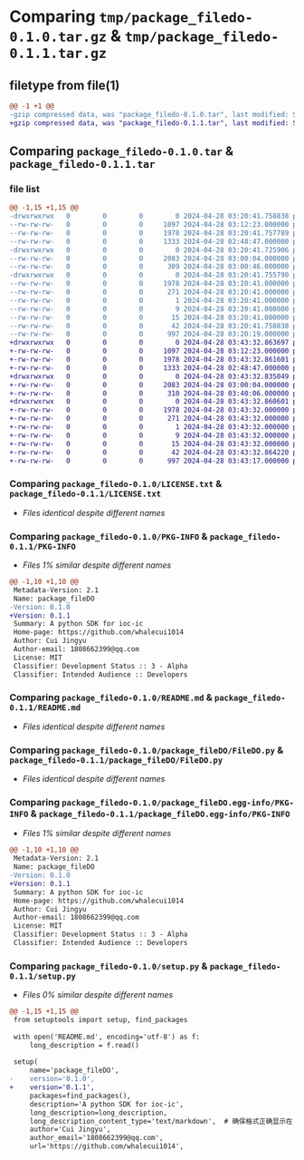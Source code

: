 # Comparing `tmp/package_filedo-0.1.0.tar.gz` & `tmp/package_filedo-0.1.1.tar.gz`

## filetype from file(1)

```diff
@@ -1 +1 @@
-gzip compressed data, was "package_filedo-0.1.0.tar", last modified: Sun Apr 28 03:20:41 2024, max compression
+gzip compressed data, was "package_filedo-0.1.1.tar", last modified: Sun Apr 28 03:43:32 2024, max compression
```

## Comparing `package_filedo-0.1.0.tar` & `package_filedo-0.1.1.tar`

### file list

```diff
@@ -1,15 +1,15 @@
-drwxrwxrwx   0        0        0        0 2024-04-28 03:20:41.758838 package_filedo-0.1.0/
--rw-rw-rw-   0        0        0     1097 2024-04-28 03:12:23.000000 package_filedo-0.1.0/LICENSE.txt
--rw-rw-rw-   0        0        0     1978 2024-04-28 03:20:41.757789 package_filedo-0.1.0/PKG-INFO
--rw-rw-rw-   0        0        0     1333 2024-04-28 02:48:47.000000 package_filedo-0.1.0/README.md
-drwxrwxrwx   0        0        0        0 2024-04-28 03:20:41.725906 package_filedo-0.1.0/package_fileDO/
--rw-rw-rw-   0        0        0     2083 2024-04-28 03:00:04.000000 package_filedo-0.1.0/package_fileDO/FileDO.py
--rw-rw-rw-   0        0        0      309 2024-04-28 03:00:46.000000 package_filedo-0.1.0/package_fileDO/__init__.py
-drwxrwxrwx   0        0        0        0 2024-04-28 03:20:41.755790 package_filedo-0.1.0/package_fileDO.egg-info/
--rw-rw-rw-   0        0        0     1978 2024-04-28 03:20:41.000000 package_filedo-0.1.0/package_fileDO.egg-info/PKG-INFO
--rw-rw-rw-   0        0        0      271 2024-04-28 03:20:41.000000 package_filedo-0.1.0/package_fileDO.egg-info/SOURCES.txt
--rw-rw-rw-   0        0        0        1 2024-04-28 03:20:41.000000 package_filedo-0.1.0/package_fileDO.egg-info/dependency_links.txt
--rw-rw-rw-   0        0        0        9 2024-04-28 03:20:41.000000 package_filedo-0.1.0/package_fileDO.egg-info/requires.txt
--rw-rw-rw-   0        0        0       15 2024-04-28 03:20:41.000000 package_filedo-0.1.0/package_fileDO.egg-info/top_level.txt
--rw-rw-rw-   0        0        0       42 2024-04-28 03:20:41.758838 package_filedo-0.1.0/setup.cfg
--rw-rw-rw-   0        0        0      997 2024-04-28 03:20:19.000000 package_filedo-0.1.0/setup.py
+drwxrwxrwx   0        0        0        0 2024-04-28 03:43:32.863697 package_filedo-0.1.1/
+-rw-rw-rw-   0        0        0     1097 2024-04-28 03:12:23.000000 package_filedo-0.1.1/LICENSE.txt
+-rw-rw-rw-   0        0        0     1978 2024-04-28 03:43:32.861601 package_filedo-0.1.1/PKG-INFO
+-rw-rw-rw-   0        0        0     1333 2024-04-28 02:48:47.000000 package_filedo-0.1.1/README.md
+drwxrwxrwx   0        0        0        0 2024-04-28 03:43:32.835049 package_filedo-0.1.1/package_fileDO/
+-rw-rw-rw-   0        0        0     2083 2024-04-28 03:00:04.000000 package_filedo-0.1.1/package_fileDO/FileDO.py
+-rw-rw-rw-   0        0        0      310 2024-04-28 03:40:06.000000 package_filedo-0.1.1/package_fileDO/__init__.py
+drwxrwxrwx   0        0        0        0 2024-04-28 03:43:32.860601 package_filedo-0.1.1/package_fileDO.egg-info/
+-rw-rw-rw-   0        0        0     1978 2024-04-28 03:43:32.000000 package_filedo-0.1.1/package_fileDO.egg-info/PKG-INFO
+-rw-rw-rw-   0        0        0      271 2024-04-28 03:43:32.000000 package_filedo-0.1.1/package_fileDO.egg-info/SOURCES.txt
+-rw-rw-rw-   0        0        0        1 2024-04-28 03:43:32.000000 package_filedo-0.1.1/package_fileDO.egg-info/dependency_links.txt
+-rw-rw-rw-   0        0        0        9 2024-04-28 03:43:32.000000 package_filedo-0.1.1/package_fileDO.egg-info/requires.txt
+-rw-rw-rw-   0        0        0       15 2024-04-28 03:43:32.000000 package_filedo-0.1.1/package_fileDO.egg-info/top_level.txt
+-rw-rw-rw-   0        0        0       42 2024-04-28 03:43:32.864220 package_filedo-0.1.1/setup.cfg
+-rw-rw-rw-   0        0        0      997 2024-04-28 03:43:17.000000 package_filedo-0.1.1/setup.py
```

### Comparing `package_filedo-0.1.0/LICENSE.txt` & `package_filedo-0.1.1/LICENSE.txt`

 * *Files identical despite different names*

### Comparing `package_filedo-0.1.0/PKG-INFO` & `package_filedo-0.1.1/PKG-INFO`

 * *Files 1% similar despite different names*

```diff
@@ -1,10 +1,10 @@
 Metadata-Version: 2.1
 Name: package_fileDO
-Version: 0.1.0
+Version: 0.1.1
 Summary: A python SDK for ioc-ic
 Home-page: https://github.com/whalecui1014
 Author: Cui Jingyu
 Author-email: 1808662399@qq.com
 License: MIT
 Classifier: Development Status :: 3 - Alpha
 Classifier: Intended Audience :: Developers
```

### Comparing `package_filedo-0.1.0/README.md` & `package_filedo-0.1.1/README.md`

 * *Files identical despite different names*

### Comparing `package_filedo-0.1.0/package_fileDO/FileDO.py` & `package_filedo-0.1.1/package_fileDO/FileDO.py`

 * *Files identical despite different names*

### Comparing `package_filedo-0.1.0/package_fileDO.egg-info/PKG-INFO` & `package_filedo-0.1.1/package_fileDO.egg-info/PKG-INFO`

 * *Files 1% similar despite different names*

```diff
@@ -1,10 +1,10 @@
 Metadata-Version: 2.1
 Name: package_fileDO
-Version: 0.1.0
+Version: 0.1.1
 Summary: A python SDK for ioc-ic
 Home-page: https://github.com/whalecui1014
 Author: Cui Jingyu
 Author-email: 1808662399@qq.com
 License: MIT
 Classifier: Development Status :: 3 - Alpha
 Classifier: Intended Audience :: Developers
```

### Comparing `package_filedo-0.1.0/setup.py` & `package_filedo-0.1.1/setup.py`

 * *Files 0% similar despite different names*

```diff
@@ -1,15 +1,15 @@
 from setuptools import setup, find_packages
 
 with open('README.md', encoding='utf-8') as f:
     long_description = f.read()
 
 setup(
     name='package_fileDO',
-    version='0.1.0',
+    version='0.1.1',
     packages=find_packages(),
     description='A python SDK for ioc-ic',
     long_description=long_description,
     long_description_content_type='text/markdown',  # 确保格式正确显示在 PyPI 上
     author='Cui Jingyu',
     author_email='1808662399@qq.com',
     url='https://github.com/whalecui1014',
```

